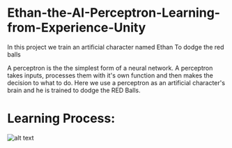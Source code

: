 # Ethan-the-AI-Perceptron-Learning-from-Experience-Unity
In this project we train an artificial character named Ethan To dodge the red balls

A perceptron is the the simplest form of a neural network. A perceptron takes inputs, processes them with it's own function and then makes the decision to what to do.
Here we use a perceptron as an artificial character's brain and he is trained to dodge the RED Balls.
# Learning Process:
![alt text](http://s17.picofile.com/file/8410723426/687474703a2f2f7575706c6f61642e69722f66696c65732f376774675f657a6769662e636f6d2d766964656f2d746f2d6769662e676966.gif)




